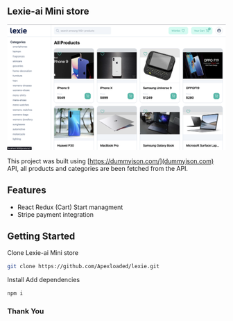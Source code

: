## Lexie-ai Mini store
<p align="left">
<img src="./assets/screen.png" width="720">
</p>

This project was built using [https://dummyjson.com/](dummyjson.com) API, all products and categories are been fetched from the API.
## Features
- React Redux (Cart) Start managment
- Stripe payment integration

## Getting Started

Clone Lexie-ai Mini store
```bash
git clone https://github.com/Apexloaded/lexie.git
```

Install Add dependencies
```bash
npm i
```

### Thank You